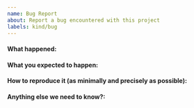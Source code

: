 ```yaml
---
name: Bug Report
about: Report a bug encountered with this project
labels: kind/bug
---
```


<!--
Please use this template while reporting a bug and provide as much info as possible.

If the matter is security related, please disclose it privately via oss@defichain.com
-->

#### What happened:

#### What you expected to happen:

#### How to reproduce it (as minimally and precisely as possible):

#### Anything else we need to know?:
